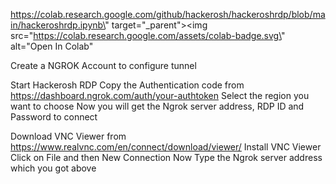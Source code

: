 https://colab.research.google.com/github/hackerosh/hackeroshrdp/blob/main/hackeroshrdp.ipynb\" target=\"_parent\"><img src=\"https://colab.research.google.com/assets/colab-badge.svg\" alt=\"Open In Colab\"


Create a NGROK Account to configure tunnel

Start Hackerosh RDP
Copy the Authentication code from https://dashboard.ngrok.com/auth/your-authtoken
Select the region you want to choose
Now you will get the Ngrok server address, RDP ID and Password to connect


Download VNC Viewer from https://www.realvnc.com/en/connect/download/viewer/
Install VNC Viewer
Click on File and then New Connection
Now Type the Ngrok server address which you got above
